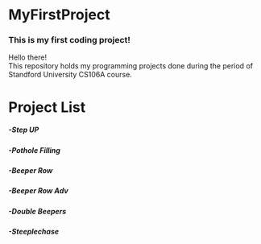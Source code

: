 # MyFirstProject
### This is my first coding project!

Hello there!\
This repository holds my programming projects done during the period of Standford University CS106A course.

# Project List
##### -Step UP
##### -Pothole Filling
##### -Beeper Row
##### -Beeper Row Adv
##### -Double Beepers
##### -Steeplechase
